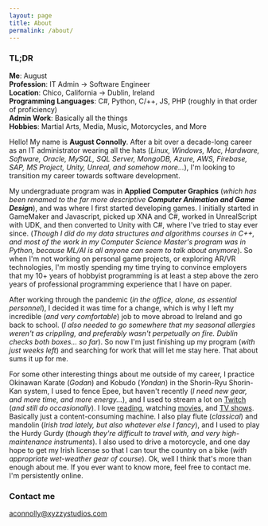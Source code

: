 ```yaml
---
layout: page
title: About
permalink: /about/
---
```


### TL;DR

**Me**: August  
**Profession**: IT Admin -> Software Engineer  
**Location**: Chico, California -> Dublin, Ireland  
**Programming Languages**: C#, Python, C/++, JS, PHP (roughly in that order of proficiency)  
**Admin Work**: Basically all the things  
**Hobbies**: Martial Arts, Media, Music, Motorcycles, and More  

Hello! My name is **August Connolly**. After a bit over a decade-long career as an IT administrator wearing all the hats (*Linux, Windows, Mac, Hardware, Software, Oracle, MySQL, SQL Server, MongoDB, Azure, AWS, Firebase, SAP, MS Project, Unity, Unreal, and somehow more...*), I'm looking to transition my career towards software development.

My undergraduate program was in **Applied Computer Graphics** (*which has been renamed to the far more descriptive **Computer Animation and Game Design***), and was where I first started developing games. I initially started in GameMaker and Javascript, picked up XNA and C#, worked in UnrealScript with UDK, and then converted to Unity with C#, where I've tried to stay ever since. (*Though I did do my data structures and algorithms courses in C++, and most of the work in my Computer Science Master's program was in Python, because ML/AI is all anyone can seem to talk about anymore*). So when I'm not working on personal game projects, or exploring AR/VR technologies, I'm mostly spending my time trying to convince employers that my 10+ years of hobbyist programming is at least a step above the zero years of professional programming experience that I have on paper.

After working through the pandemic (*in the office, alone, as essential personnel*), I decided it was time for a change, which is why I left my incredible (*and very comfortable*) job to move abroad to Ireland and go back to school. (*I also needed to go somewhere that my seasonal allergies weren't as crippling, and preferably wasn't perpetually on fire. Dublin checks both boxes... so far*). So now I'm just finishing up my program (*with just weeks left*) and searching for work that will let me stay here. That about sums it up for me. 

For some other interesting things about me outside of my career, I practice Okinawan Karate (*Godan*) and Kobudo (*Yondan*) in the Shorin-Ryu Shorin-Kan system, I used to fence Epee, but haven't recently (*I need new gear, and more time, and more energy...*), and I used to stream a lot on [Twitch](https://twitch.tv/ghotifrye) (*and still do occasionally*). I love [reading](https://www.goodreads.com/user/show/55240962-august-connolly), watching [movies](https://letterboxd.com/GhotiFrye/), and [TV shows](https://www.imdb.com/user/ur15925417/). Basically just a content-consuming machine. I also play flute (*classical*) and mandolin (*Irish trad lately, but also whatever else I fancy*), and I used to play the Hurdy Gurdy (*though they're difficult to travel with, and very high-maintenance instruments*). I also used to drive a motorcycle, and one day hope to get my Irish license so that I can tour the country on a bike (*with appropriate wet-weather gear of course*). Ok, well I think that's more than enough about me. If you ever want to know more, feel free to contact me. I'm persistently online.

### Contact me

[aconnolly@xyzzystudios.com](mailto:aconnolly@xyzzystudios.com)